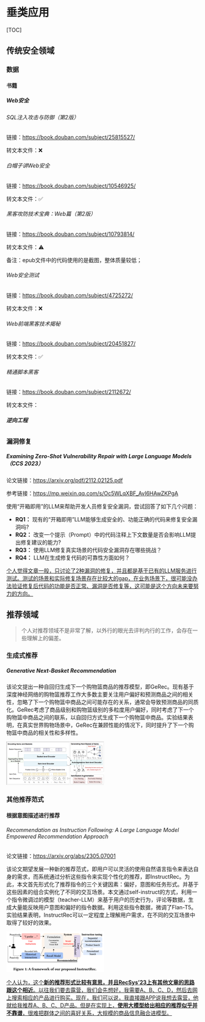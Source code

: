 # 垂类应用



[TOC]

## 传统安全领域

### 数据

#### 书籍

##### Web安全

###### SQL注入攻击与防御（第2版）

链接：https://book.douban.com/subject/25815527/

转文本文件：❌

###### 白帽子讲Web安全

链接：https://book.douban.com/subject/10546925/

转文本文件：✅

###### 黑客攻防技术宝典：Web篇（第2版）

链接：https://book.douban.com/subject/10793814/

转文本文件：⚠️

备注：epub文件中的代码使用的是截图，整体质量较低；

###### Web安全测试

链接：https://book.douban.com/subject/4725272/

转文本文件：❌

###### Web前端黑客技术揭秘

链接：https://book.douban.com/subject/20451827/

转文本文件：✅

###### 精通脚本黑客

链接：https://book.douban.com/subject/2112672/

转文本文件：

##### 逆向工程

###### 



### 漏洞修复

##### Examining Zero-Shot Vulnerability Repair with Large Language Models （CCS 2023）

论文链接：https://arxiv.org/pdf/2112.02125.pdf

参考链接：https://mp.weixin.qq.com/s/Oc5WLqXBF_AvI6HAwZKPgA

使用“开箱即用”的LLM来帮助开发人员修复安全漏洞，尝试回答了如下几个问题：

- **RQ1：** 现有的“开箱即用”LLM能够生成安全的、功能正确的代码来修复安全漏洞吗?
- **RQ2：** 改变一个提示（Prompt）中的代码注释上下文数量是否会影响LLM提出修复建议的能力?
- **RQ3：** 使用LLM修复真实场景的代码安全漏洞存在哪些挑战？
- **RQ4：** LLM在生成修复代码的可靠性方面如何？

<u>个人觉得文章一般，只讨论了2种漏洞的修复，并且都是基于已有的LLM服务进行测试。测试的场景和实际修复场景存在比较大的gap，在业务场景下，很可能没办法验证修复后代码的功能是否正常、漏洞是否修复等，这可能是这个方向未来要努力的方向。</u>



## 推荐领域

> 个人对推荐领域不是非常了解，以外行的眼光去评判内行的工作，会存在一些理解上的偏差。

### 生成式推荐

##### Generative Next-Basket Recommendation

该论文提出一种自回归生成下一个购物篮商品的推荐模型，即GeRec。现有基于深度神经网络的购物篮推荐工作大多数主要关注用户偏好和预测商品之间的相关性，忽略了下一个购物篮中商品之间可能存在的关系，通常会导致预测商品的同质化。GeRec考虑了商品级别和购物篮级别的多粒度用户偏好，同时考虑了下一个购物篮中商品之间的联系，以自回归方式生成下一个购物篮中商品。实验结果表明，在真实世界购物场景中，GeRec在兼顾性能的情况下，同时提升了下一个购物篮中商品的相关性和多样性。

<img src="pictures/image-20231115090631867.png" alt="image-20231115090631867" style="zoom:25%;" />

### 其他推荐范式

#### 根据意图描述进行推荐

###### Recommendation as Instruction Following: A Large Language Model Empowered Recommendation Approach

论文链接：https://arxiv.org/abs/2305.07001

该论文期望发展一种新的推荐范式，即用户可以灵活的使用自然语言指令来表达自身的需求，而系统通过分析这些指令来实现个性化的推荐，即InstructRec。为此，本文首先形式化了推荐指令的三个关键因素：偏好，意图和任务形式。并基于这些因素的组合实例化了不同的交互场景。本文通过self-instruct的方式，利用一个指令微调过的模型（teacher-LLM）来基于用户的历史行为，评论等数据，生成大量能反映用户意图和偏好的指令数据。利用这些指令数据，微调了Flan-T5。实验结果表明，InstructRec可以一定程度上理解用户需求，在不同的交互场景中取得了较好的效果。

<img src="pictures/image-20231116102718118.png" alt="image-20231116102718118" style="zoom: 25%;" />

<u>个人认为，这个**新的推荐形式比较有意思，并且RecSys’23上有其他文章的思路跟这个相近**。以往我们要去露营，我们会先想好，我需要A、B、C、D，然后去网上搜索相应的产品进行购买。现在，我们可以说，我直接跟APP说我想去露营，他就给我推荐A、B、C、D产品。但是在实现上，**使用大模型给出相应的推荐似乎并不靠谱**，很难把群体之间的喜好关系，大规模的商品信息融合进模型。</u>

